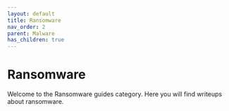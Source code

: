 ```yaml
---
layout: default
title: Ransomware
nav_order: 2
parent: Malware
has_children: true
---
```


# Ransomware
Welcome to the Ransomware guides category. Here you will find writeups about ransomware.